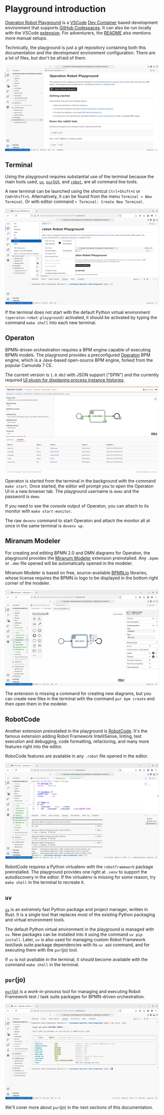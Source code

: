 # Playground introduction

[Operaton Robot Playground](https://github.com/datakurre/operaton-robot-playground) is a [VSCode](https://code.visualstudio.com/) [Dev Container](https://code.visualstudio.com/docs/devcontainers/containers) based development environment that supports [GitHub Codespaces](https://codespaces.new/datakurre/operaton-robot-playground). It can also be run locally with the VSCode [extension](https://marketplace.visualstudio.com/items?itemName=ms-vscode-remote.remote-containers). For adventurers, the [README](https://github.com/datakurre/operaton-robot-playground#getting-started) also mentions more manual setups.

Technically, the playground is just a git repository containing both this documentation and the development environment configuration. There are a lot of files, but don't be afraid of them.

![Screenshot of GitHub Codespaces](../README.png)

## Terminal

Using the playground requires substantial use of the terminal because the main tools used, [`uv`](https://docs.astral.sh/uv/), [`pur`(jo)](https://pypi.org/project/purjo/), and [`robot`](https://robotframework.org/), are all command line tools.

A new terminal can be launched using the shortcut `Ctrl+Shift+S` or `Cmd+Shift+S`. Alternatively, it can be found from the menu `Terminal > New Terminal`. Or with editor command `> Terminal: Create New Terminal`.

![Screenshot of terminal in GitHub Codespaces](./terminal.png)

If the terminal does not start with the default Python virtual environment `(operaton-robot-playground)` activated, it should be activated by typing the command `make shell` into each new terminal.

## Operaton

BPMN-driven orchestration requires a BPM engine capable of executing BPMN models. The playground provides a preconfigured [Operaton](https://operaton.org/) BPM engine, which is a Java-based open-source BPM engine, forked from the popular Camunda 7 CE.

The current version is `1.0.0b3` with JSON support ("SPIN") and the currently required [UI plugin for displaying process instance histories](https://github.com/datakurre/operaton-cockpit-plugins).

![Screenshot of Operaton](../operaton.png)

Operaton is started from the terminal in the background with the command `make start`. Once started, the editor will prompt you to open the Operaton UI in a new browser tab. The playground username is `demo` and the password is `demo`.

If you need to see the console output of Operaton, you can attach to its monitor with `make start-monitor`.

The raw `devenv` command to start Operaton and attach the monitor all at once in the same terminal is `devenv up`.


## Miranum Modeler

For creating and editing BPMN 2.0 and DMN diagrams for Operaton, the playground provides the [Miranum Modeler](https://marketplace.visualstudio.com/items?itemName=miragon-gmbh.vs-code-bpmn-modeler) extension preinstalled. Any `.bpmn` or `.dmn` file opened will be automatically opened in the modeler.

Miranum Modeler is based on free, source-available [BPMN.io](https://bpmn.io/) libraries, whose license requires the BPMN.io logo to be displayed in the bottom right corner of the modeler.

![Screenshot of Miranum Modeler](./modeler.png)

The extension is missing a command for creating new diagrams, but you can create new files in the terminal with the command `pur bpm create` and then open them in the modeler.


## RobotCode

Another extension preinstalled in the playground is [RobotCode](https://marketplace.visualstudio.com/items?itemName=robotframework.robotframework). It's the famous extension adding Robot Framework IntelliSense, linting, test execution and debugging, code formatting, refactoring, and many more features right into the editor.

RoboCode features are available in any `.robot` file opened in the editor.

![Screenshot of RobotCode](./robotcode.png)

RobotCode requires a Python virtualenv with the `robotframework` package preinstalled. The playground provides one right at `.venv` to support the autodiscovery in the editor. If the virtualenv is missing for some reason, try `make shell` in the terminal to recreate it.


## `uv`

[`uv`](https://docs.astral.sh/uv/) is an extremely fast Python package and project manager, written in Rust. It is a single tool that replaces most of the existing Python packaging and virtual environment tools.

The default Python virtual environment in the playground is managed with `uv`. New packages can be installed into it using the command `uv pip install`. Later, `uv` is also used for managing custom Robot Framework test/task suite package dependencies with its `uv add` command, and for executing them with the `pur`(jo) tool.

If `uv` is not available in the terminal, it should become available with the command `make shell` in the terminal.


## `pur`(jo)

[`pur`(jo)](https://pypi.org/project/purjo/) is a *work-in-process* tool for managing and executing Robot Framework test / task suite packages for BPMN-driven orchestration.

![Screenshot of `pur`(jo)](./purjo.png)

We'll cover more about `pur`(jo) in the next sections of this documentation.